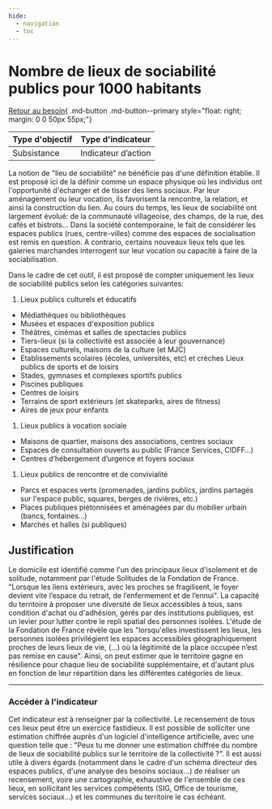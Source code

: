 ```yaml
---
hide:
  - navigation
  - toc
---
```


# Nombre de lieux de sociabilité publics pour 1000 habitants

[Retour au besoin](https://konsilion.github.io/diag360/pages/besoins/be2){ .md-button .md-button--primary style="float: right; margin: 0 0 50px 55px;"}

|Type d'objectif|Type d'indicateur|
|--|--|
|Subsistance|Indicateur d’action|

La  notion  de  "lieu  de  sociabilité"  ne  bénéficie  pas  d'une  définition  établie.  Il  est proposé ici de la définir comme un espace physique où les individus ont l'opportunité d'échanger  et  de tisser des liens sociaux. Par leur aménagement ou leur vocation, ils favorisent  la  rencontre, la  relation, et  ainsi  la  construction  du lien. Au  cours  du  temps,  les  lieux  de sociabilité ont largement évolué: de la communauté villageoise,  des  champs,  de  la  rue,  des  cafés  et  bistrots…  Dans  la  société contemporaine,  le  fait  de  considérer  les  espaces  publics  (rues,  centre-villes) comme des  espaces  de  socialisation  est  remis  en  question.  A  contrario,  certains  nouveaux lieux tels que les galeries marchandes interrogent sur leur vocation ou capacité à faire de la sociabilisation.  
 
Dans  le  cadre  de  cet  outil,  il  est  proposé  de  compter  uniquement  les  lieux  de sociabilité publics selon les catégories suivantes:  

1. Lieux publics culturels et éducatifs 
* Médiathèques ou bibliothèques  
* Musées et espaces d'exposition publics 
* Théâtres, cinémas et salles de spectacles publics 
* Tiers-lieux (si la collectivité est associée à leur gouvernance) 
* Espaces culturels, maisons de la culture (et MJC) 
* Etablissements scolaires (écoles, universités, etc) et crèches Lieux publics de sports et de loisirs 
* Stades, gymnases et complexes sportifs publics 
* Piscines publiques  
* Centres de loisirs 
* Terrains de sport extérieurs (et skateparks, aires de fitness) 
* Aires de jeux pour enfants  

1. Lieux publics à vocation sociale 
* Maisons de quartier, maisons des associations, centres sociaux  
* Espaces de consultation ouverts au public (France Services, CIDFF…) 
* Centres d’hébergement d’urgence et foyers sociaux 

1. Lieux publics de rencontre et de convivialité 
* Parcs  et  espaces  verts  (promenades,  jardins  publics,  jardins  partagés  sur l'espace public, squares, berges de rivières, etc.) 
* Places  publiques  piétonnisées  et  aménagées  par  du  mobilier  urbain  (bancs, fontaines…) 
* Marchés et halles (si publiques) 

## Justification

Le  domicile  est  identifié  comme  l'un  des principaux lieux d'isolement et de solitude, notamment  par  l'étude  Solitudes  de  la  Fondation  de  France.  "Lorsque  les  liens extérieurs,  avec  les  proches  se  fragilisent,  le  foyer  devient vite l’espace du retrait, de l’enfermement  et  de  l’ennui".  La  capacité  du  territoire  à  proposer  une  diversité  de lieux  accessibles  à  tous,  sans  condition  d'achat  ou  d'adhésion,  gérés  par  des institutions  publiques,  est  un  levier  pour  lutter  contre  le  repli  spatial des personnes isolées.  L'étude de la Fondation de France révèle que les "lorsqu'elles investissent les lieux,  les  personnes  isolées  privilégient  les  espaces  accessibles  géographiquement proches de leurs lieux de vie, (...) où la légitimité de la place occupée n’est pas remise en  cause".   Ainsi,  on  peut  estimer  que  le  territoire  gagne  en résilience pour chaque lieu  de  sociabilité  supplémentaire,  et  d'autant  plus  en  fonction  de  leur  répartition dans les différentes catégories de lieux. 

---

### Accéder à l'indicateur

Cet  indicateur  est  à  renseigner  par  la  collectivité.  Le  recensement  de  tous  ces  lieux peut  être  un  exercice  fastidieux.  Il  est  possible  de  solliciter  une  estimation  chiffrée auprès d'un logiciel d'intelligence artificielle, avec une question telle que : "Peux tu me donner  une  estimation  chiffrée  du  nombre  de  lieux  de  sociabilité  publics  sur  le territoire  de  la  collectivité  ?".  Il  est  aussi  utile  à  divers  égards  (notamment  dans  le cadre  d'un  schéma  directeur  des  espaces  publics,  d'une  analyse  des  besoins sociaux…)  de  réaliser  un  recensement,  voire  une  cartographie,  exhaustive  de l'ensemble de ces lieux, en sollicitant les services compétents (SIG, Office de tourisme, services sociaux…) et les communes du territoire le cas échéant.  
